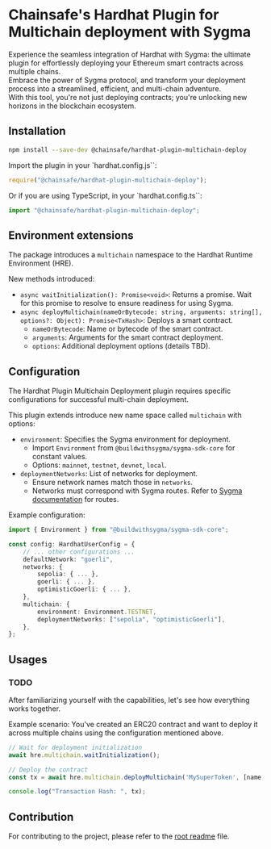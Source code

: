 # Chainsafe's Hardhat Plugin for Multichain deployment with Sygma

Experience the seamless integration of Hardhat with Sygma: the ultimate plugin for effortlessly deploying your Ethereum smart contracts across multiple chains.  
Embrace the power of Sygma protocol, and transform your deployment process into a streamlined, efficient, and multi-chain adventure.  
With this tool, you're not just deploying contracts; you're unlocking new horizons in the blockchain ecosystem.


## Installation

```bash
npm install --save-dev @chainsafe/hardhat-plugin-multichain-deploy
```

Import the plugin in your `hardhat.config.js``:

```js
require("@chainsafe/hardhat-plugin-multichain-deploy");
```

Or if you are using TypeScript, in your `hardhat.config.ts``:

```js
import "@chainsafe/hardhat-plugin-multichain-deploy";
```

## Environment extensions

The package introduces a `multichain` namespace to the Hardhat Runtime Environment (HRE).

New methods introduced:
 * `async waitInitialization(): Promise<void>`: Returns a promise. Wait for this promise to resolve to ensure readiness for using Sygma.
 * `async deployMultichain(nameOrBytecode: string, arguments: string[], options?: Object): Promise<TxHash>`: Deploys a smart contract.
   * `nameOrBytecode`: Name or bytecode of the smart contract.
   * `arguments`: Arguments for the smart contract deployment.
   * `options`: Additional deployment options (details TBD).

## Configuration

The Hardhat Plugin Multichain Deployment plugin requires specific configurations for successful multi-chain deployment.

This plugin extends introduce new name space called `multichain` with options:
 * `environment`: Specifies the Sygma environment for deployment.
   * Import `Environment` from `@buildwithsygma/sygma-sdk-core` for constant values.
   * Options: `mainnet`, `testnet`, `devnet`, `local`.
 * `deploymentNetworks`: List of networks for deployment.
   * Ensure network names match those in `networks`.
   * Networks must correspond with Sygma routes. Refer to [Sygma documentation](https://docs.buildwithsygma.com/environments) for routes.

Example configuration:

```typescript
import { Environment } from "@buildwithsygma/sygma-sdk-core";

const config: HardhatUserConfig = {
    // ... other configurations ...
    defaultNetwork: "goerli",
    networks: {
        sepolia: { ... },
        goerli: { ... },
        optimisticGoerli: { ... },
    },
    multichain: {
        environment: Environment.TESTNET,
        deploymentNetworks: ["sepolia", "optimisticGoerli"],
    },
};
```

## Usages

### TODO

After familiarizing yourself with the capabilities, let's see how everything works together.  

Example scenario: You've created an ERC20 contract and want to deploy it across multiple chains using the configuration mentioned above.
```typescript
// Wait for deployment initialization
await hre.multichain.waitInitialization();

// Deploy the contract
const tx = await hre.multichain.deployMultichain('MySuperToken', [name, symbol, decimals], { singer: web3signer });

console.log("Transaction Hash: ", tx);
```

## Contribution

For contributing to the project, please refer to the [root readme](../../README.md) file.
